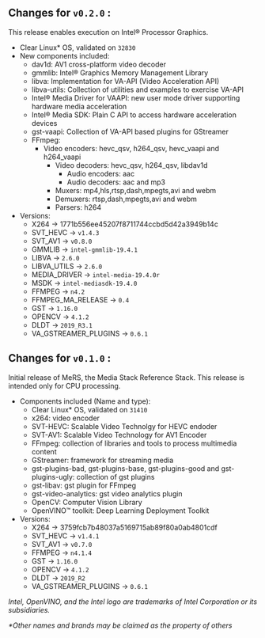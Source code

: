 Changes for `v0.2.0` :
----------------------------

This release enables execution on Intel® Processor Graphics.

- Clear Linux* OS, validated on `32830`
- New components included:
  - dav1d: AV1 cross-platform video decoder
  - gmmlib: Intel® Graphics Memory Management Library
  - libva: Implementation for VA-API (Video Acceleration API)
  - libva-utils: Collection of utilities and examples to exercise VA-API
  - Intel® Media Driver for VAAPI: new user mode driver supporting hardware media acceleration
  - Intel® Media SDK: Plain C API to access hardware acceleration devices
  - gst-vaapi: Collection of VA-API based plugins for GStreamer
  - FFmpeg:
    - Video encoders: hevc_qsv, h264_qsv, hevc_vaapi and h264_vaapi
	  - Video decoders: hevc_qsv, h264_qsv, libdav1d
		- Audio encoders: aac
		- Audio decoders: aac and mp3
	  - Muxers: mp4,hls,rtsp,dash,mpegts,avi and webm
	  - Demuxers: rtsp,dash,mpegts,avi and webm
	  - Parsers: h264
- Versions:
  - X264 ->  1771b556ee45207f8711744ccbd5d42a3949b14c
  - SVT_HEVC ->  `v1.4.3`
  - SVT_AV1 ->  `v0.8.0`
  - GMMLIB ->  `intel-gmmlib-19.4.1`
  - LIBVA ->  `2.6.0`
  - LIBVA_UTILS ->  `2.6.0`
  - MEDIA_DRIVER ->  `intel-media-19.4.0r`
  - MSDK ->  `intel-mediasdk-19.4.0`
  - FFMPEG ->  `n4.2`
  - FFMPEG_MA_RELEASE ->  `0.4`
  - GST ->  `1.16.0`
  - OPENCV ->  `4.1.2`
  - DLDT ->  `2019_R3.1`
  - VA_GSTREAMER_PLUGINS ->  `0.6.1`


Changes for `v0.1.0` :
----------------------------

Initial release of MeRS, the Media Stack Reference Stack. This release is intended only
for CPU processing.

- Components included (Name and type):
  - Clear Linux* OS, validated on `31410`
  - x264: video encoder
  - SVT-HEVC: Scalable Video Technolgy for HEVC endoder
  - SVT-AV1: Scalable Video Technology for AV1 Encoder
  - FFmpeg: collection of libraries and tools to process multimedia content
  - GStreamer: framework for streaming media
  - gst-plugins-bad, gst-plugins-base, gst-plugins-good and gst-plugins-ugly: collection of gst plugins
  - gst-libav: gst plugin for FFmpeg
  - gst-video-analytics: gst video analytics plugin
  - OpenCV: Computer Vision Library
  - OpenVINO™ toolkit: Deep Learning Deployment Toolkit
- Versions:
  - X264 ->  3759fcb7b48037a5169715ab89f80a0ab4801cdf
  - SVT_HEVC ->  `v1.4.1`
  - SVT_AV1 ->  `v0.7.0`
  - FFMPEG ->  `n4.1.4`
  - GST ->  `1.16.0`
  - OPENCV ->  `4.1.2`
  - DLDT ->  `2019_R2`
  - VA_GSTREAMER_PLUGINS ->  `0.6.1`




*Intel, OpenVINO, and the Intel logo are trademarks of Intel Corporation or its
subsidiaries.*

*\*Other names and brands may be claimed as the property of others*